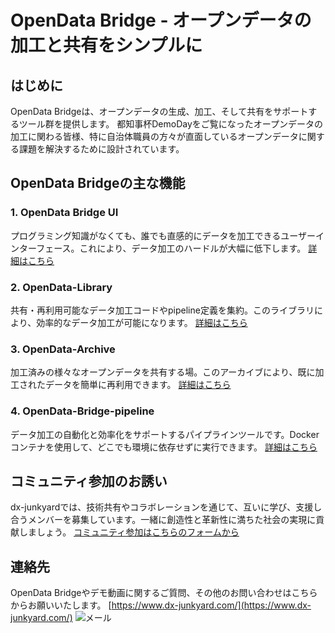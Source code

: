 # OpenData Bridge - オープンデータの加工と共有をシンプルに

## はじめに
OpenData Bridgeは、オープンデータの生成、加工、そして共有をサポートするツール群を提供します。
都知事杯DemoDayをご覧になったオープンデータの加工に関わる皆様、特に自治体職員の方々が直面しているオープンデータに関する課題を解決するために設計されています。

## OpenData Bridgeの主な機能

### 1. OpenData Bridge UI
プログラミング知識がなくても、誰でも直感的にデータを加工できるユーザーインターフェース。これにより、データ加工のハードルが大幅に低下します。
[詳細はこちら](https://github.com/dx-junkyard/OpenDataHackathon2023/tree/main/ODB-UI.md)

### 2. OpenData-Library
共有・再利用可能なデータ加工コードやpipeline定義を集約。このライブラリにより、効率的なデータ加工が可能になります。
[詳細はこちら](https://github.com/dx-junkyard/OpenData-Library)

### 3. OpenData-Archive
加工済みの様々なオープンデータを共有する場。このアーカイブにより、既に加工されたデータを簡単に再利用できます。
[詳細はこちら](https://github.com/dx-junkyard/OpenData-Archive)

### 4. OpenData-Bridge-pipeline
データ加工の自動化と効率化をサポートするパイプラインツールです。Dockerコンテナを使用して、どこでも環境に依存せずに実行できます。
[詳細はこちら](https://github.com/dx-junkyard/OpenData-Bridge-pipeline)


## コミュニティ参加のお誘い
dx-junkyardでは、技術共有やコラボレーションを通じて、互いに学び、支援し合うメンバーを募集しています。一緒に創造性と革新性に満ちた社会の実現に貢献しましょう。
[コミュニティ参加はこちらのフォームから](https://forms.gle/PVW4kYYh53SzbfdbA)

## 連絡先
OpenData Bridgeやデモ動画に関するご質問、その他のお問い合わせはこちらからお願いいたします。
[https://www.dx-junkyard.com/](https://www.dx-junkyard.com/)
![メール](em_add.png)



